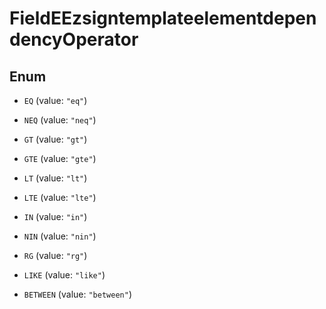 

# FieldEEzsigntemplateelementdependencyOperator

## Enum


* `EQ` (value: `"eq"`)

* `NEQ` (value: `"neq"`)

* `GT` (value: `"gt"`)

* `GTE` (value: `"gte"`)

* `LT` (value: `"lt"`)

* `LTE` (value: `"lte"`)

* `IN` (value: `"in"`)

* `NIN` (value: `"nin"`)

* `RG` (value: `"rg"`)

* `LIKE` (value: `"like"`)

* `BETWEEN` (value: `"between"`)



